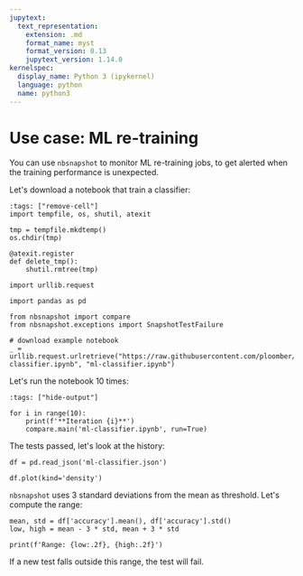 ```yaml
---
jupytext:
  text_representation:
    extension: .md
    format_name: myst
    format_version: 0.13
    jupytext_version: 1.14.0
kernelspec:
  display_name: Python 3 (ipykernel)
  language: python
  name: python3
---
```


# Use case: ML re-training

You can use `nbsnapshot` to monitor ML re-training jobs, to get alerted when the training performance is unexpected.

Let's download a notebook that train a classifier:

```{code-cell} ipython3
:tags: ["remove-cell"]
import tempfile, os, shutil, atexit

tmp = tempfile.mkdtemp()
os.chdir(tmp)

@atexit.register
def delete_tmp():
    shutil.rmtree(tmp)
```

```{code-cell} ipython3
import urllib.request

import pandas as pd

from nbsnapshot import compare
from nbsnapshot.exceptions import SnapshotTestFailure

# download example notebook
_ = urllib.request.urlretrieve("https://raw.githubusercontent.com/ploomber/nbsnapshot/main/examples/ml-classifier.ipynb", "ml-classifier.ipynb")
```

Let's run  the notebook 10 times:

```{code-cell} ipython3
:tags: ["hide-output"]

for i in range(10):
    print(f'**Iteration {i}**')
    compare.main('ml-classifier.ipynb', run=True)
```

The tests passed, let's look at the history:

```{code-cell} ipython3
df = pd.read_json('ml-classifier.json')
```

```{code-cell} ipython3
df.plot(kind='density')
```

`nbsnapshot` uses 3 standard deviations from the mean as threshold. Let's compute the range:

```{code-cell} ipython3
mean, std = df['accuracy'].mean(), df['accuracy'].std()
low, high = mean - 3 * std, mean + 3 * std
```

```{code-cell} ipython3
print(f'Range: {low:.2f}, {high:.2f}')
```

If a new test falls outside this range, the test will fail.
